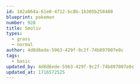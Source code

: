 ```yaml
---
id: 182a064a-61e0-4712-bc8b-1b305b258480
blueprint: pokemon
number: 928
title: Smoliv
types:
  - grass
  - normal
author: 4d8d6ede-5963-429f-9c2f-74b897007e0c
tags:
  - basic
updated_by: 4d8d6ede-5963-429f-9c2f-74b897007e0c
updated_at: 1716572525
---
```

